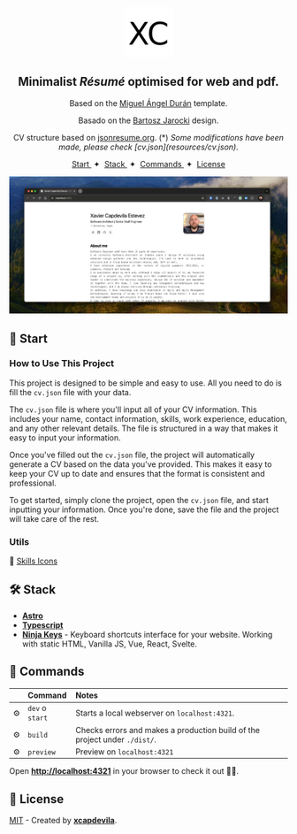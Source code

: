 <div align="center">

<img src="./resources/logo.jpg" height="90px" width="auto" /> 

<h2>
    Minimalist <em>Résumé</em> optimised for web and pdf.
</h2>

<p>
Based on the <a href="https://github.com/midudev/minimalist-portfolio-json">Miguel Ángel Durán</a> template.
</p>

<p>
Basado on the <a href="https://github.com/BartoszJarocki/cv">Bartosz Jarocki</a> design.
</p>

<p>
CV structure based on <a href="https://jsonresume.org/schema/">jsonresume.org</a>. (*) <em>Some modifications have been made, please check [cv.json](resources/cv.json).</em>
</p>

</div>

<div align="center">
    <a href="#-start">
        Start
    </a>
    <span>&nbsp;✦&nbsp;</span>
    <a href="#️-stack">
        Stack
    </a>
    <span>&nbsp;✦&nbsp;</span>
    <a href="#-commands">
        Commands
    </a>
    <span>&nbsp;✦&nbsp;</span>
    <a href="#-license">
        License
    </a> 
</div>

<p></p>

<img src="./resources/screenshot.jpg"></img>

## 🚀 Start

### How to Use This Project

This project is designed to be simple and easy to use. All you need to do is fill the `cv.json` file with your data. 

The `cv.json` file is where you'll input all of your CV information. This includes your name, contact information, skills, work experience, education, and any other relevant details. The file is structured in a way that makes it easy to input your information. 

Once you've filled out the `cv.json` file, the project will automatically generate a CV based on the data you've provided. This makes it easy to keep your CV up to date and ensures that the format is consistent and professional.

To get started, simply clone the project, open the `cv.json` file, and start inputting your information. Once you're done, save the file and the project will take care of the rest.

### Utils

🎨 [Skills Icons](https://icon-sets.iconify.design/foundation/?license=MIT)

## 🛠️ Stack

- [**Astro**](https://astro.build/)
- [**Typescript**](https://www.typescriptlang.org/)
- [**Ninja Keys**](https://github.com/ssleptsov/ninja-keys) - Keyboard shortcuts interface for your website. Working with static HTML, Vanilla JS, Vue, React, Svelte.

## 🧞 Commands

|     | Command          | Notes                                        |
| :-- | :--------------- | :-------------------------------------------- |
| ⚙️  | `dev` o `start` | Starts a local webserver on `localhost:4321`.  |
| ⚙️  | `build`          | Checks errors and makes a production build of the project under `./dist/`.      |
| ⚙️  | `preview`        | Preview on `localhost:4321` |

Open [**http://localhost:4321**](http://localhost:4321/) in your browser to check it out 🕵🏻.

## 🔑 License

[MIT](LICENSE.txt) - Created by [**xcapdevila**](https://xcapdevila.github.io/).
